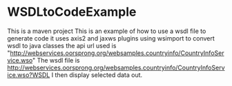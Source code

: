 # WSDLtoCodeExample
This is a maven project
This is an example of how to use a wsdl file to generate code
it uses axis2 and jaxws plugins using wsimport to convert wsdl to java classes
the api url used is "http://webservices.oorsprong.org/websamples.countryinfo/CountryInfoService.wso"
The wsdl file is http://webservices.oorsprong.org/websamples.countryinfo/CountryInfoService.wso?WSDL
I then display selected data out.
